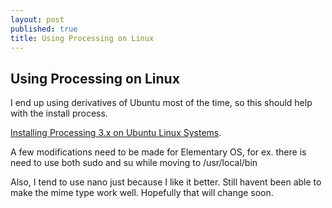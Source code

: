 ```yaml
---
layout: post
published: true
title: Using Processing on Linux
---
```

## Using Processing on Linux

I end up using derivatives of Ubuntu most of the time, so this should help with the install process.


[Installing Processing 3.x on Ubuntu Linux Systems](http://www.artsnova.com/processing/installing-processing-ubuntu-linux-tutorial.html).

A few modifications need to be made for Elementary OS, for ex. there is need to use both sudo and su while moving to /usr/local/bin

Also, I tend to use nano just because I like it better. Still havent been able to make the mime type work well. Hopefully that will change soon.
